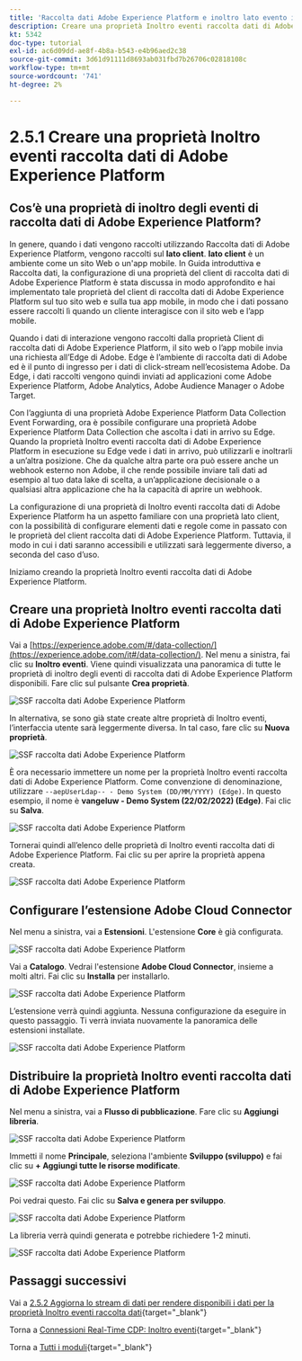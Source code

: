 ```yaml
---
title: 'Raccolta dati Adobe Experience Platform e inoltro lato evento in tempo reale: creazione di una proprietà di inoltro degli eventi di raccolta dati Adobe Experience Platform'
description: Creare una proprietà Inoltro eventi raccolta dati di Adobe Experience Platform
kt: 5342
doc-type: tutorial
exl-id: ac6d09dd-ae8f-4b8a-b543-e4b96aed2c38
source-git-commit: 3d61d91111d8693ab031fbd7b26706c02818108c
workflow-type: tm+mt
source-wordcount: '741'
ht-degree: 2%

---
```


# 2.5.1 Creare una proprietà Inoltro eventi raccolta dati di Adobe Experience Platform

## Cos’è una proprietà di inoltro degli eventi di raccolta dati di Adobe Experience Platform?

In genere, quando i dati vengono raccolti utilizzando Raccolta dati di Adobe Experience Platform, vengono raccolti sul **lato client**. **lato client** è un ambiente come un sito Web o un&#39;app mobile. In Guida introduttiva e Raccolta dati, la configurazione di una proprietà del client di raccolta dati di Adobe Experience Platform è stata discussa in modo approfondito e hai implementato tale proprietà del client di raccolta dati di Adobe Experience Platform sul tuo sito web e sulla tua app mobile, in modo che i dati possano essere raccolti lì quando un cliente interagisce con il sito web e l’app mobile.

Quando i dati di interazione vengono raccolti dalla proprietà Client di raccolta dati di Adobe Experience Platform, il sito web o l’app mobile invia una richiesta all’Edge di Adobe. Edge è l’ambiente di raccolta dati di Adobe ed è il punto di ingresso per i dati di click-stream nell’ecosistema Adobe. Da Edge, i dati raccolti vengono quindi inviati ad applicazioni come Adobe Experience Platform, Adobe Analytics, Adobe Audience Manager o Adobe Target.

Con l’aggiunta di una proprietà Adobe Experience Platform Data Collection Event Forwarding, ora è possibile configurare una proprietà Adobe Experience Platform Data Collection che ascolta i dati in arrivo su Edge. Quando la proprietà Inoltro eventi raccolta dati di Adobe Experience Platform in esecuzione su Edge vede i dati in arrivo, può utilizzarli e inoltrarli a un’altra posizione. Che da qualche altra parte ora può essere anche un webhook esterno non Adobe, il che rende possibile inviare tali dati ad esempio al tuo data lake di scelta, a un’applicazione decisionale o a qualsiasi altra applicazione che ha la capacità di aprire un webhook.

La configurazione di una proprietà di Inoltro eventi raccolta dati di Adobe Experience Platform ha un aspetto familiare con una proprietà lato client, con la possibilità di configurare elementi dati e regole come in passato con le proprietà del client raccolta dati di Adobe Experience Platform. Tuttavia, il modo in cui i dati saranno accessibili e utilizzati sarà leggermente diverso, a seconda del caso d’uso.

Iniziamo creando la proprietà Inoltro eventi raccolta dati di Adobe Experience Platform.

## Creare una proprietà Inoltro eventi raccolta dati di Adobe Experience Platform

Vai a [https://experience.adobe.com/#/data-collection/](https://experience.adobe.com/it#/data-collection/). Nel menu a sinistra, fai clic su **Inoltro eventi**. Viene quindi visualizzata una panoramica di tutte le proprietà di inoltro degli eventi di raccolta dati di Adobe Experience Platform disponibili. Fare clic sul pulsante **Crea proprietà**.

![SSF raccolta dati Adobe Experience Platform](./images/launchhome.png)

In alternativa, se sono già state create altre proprietà di Inoltro eventi, l’interfaccia utente sarà leggermente diversa. In tal caso, fare clic su **Nuova proprietà**.

![SSF raccolta dati Adobe Experience Platform](./images/launchhomea.png)

È ora necessario immettere un nome per la proprietà Inoltro eventi raccolta dati di Adobe Experience Platform. Come convenzione di denominazione, utilizzare `--aepUserLdap-- - Demo System (DD/MM/YYYY) (Edge)`. In questo esempio, il nome è **vangeluw - Demo System (22/02/2022) (Edge)**. Fai clic su **Salva**.

![SSF raccolta dati Adobe Experience Platform](./images/ssf1.png)

Tornerai quindi all’elenco delle proprietà di Inoltro eventi raccolta dati di Adobe Experience Platform. Fai clic su per aprire la proprietà appena creata.

![SSF raccolta dati Adobe Experience Platform](./images/ssf2.png)

## Configurare l’estensione Adobe Cloud Connector

Nel menu a sinistra, vai a **Estensioni**. L&#39;estensione **Core** è già configurata.

![SSF raccolta dati Adobe Experience Platform](./images/ssf3.png)

Vai a **Catalogo**. Vedrai l&#39;estensione **Adobe Cloud Connector**, insieme a molti altri. Fai clic su **Installa** per installarlo.

![SSF raccolta dati Adobe Experience Platform](./images/ssf4.png)

L’estensione verrà quindi aggiunta. Nessuna configurazione da eseguire in questo passaggio. Ti verrà inviata nuovamente la panoramica delle estensioni installate.

![SSF raccolta dati Adobe Experience Platform](./images/ssf5.png)

## Distribuire la proprietà Inoltro eventi raccolta dati di Adobe Experience Platform

Nel menu a sinistra, vai a **Flusso di pubblicazione**. Fare clic su **Aggiungi libreria**.

![SSF raccolta dati Adobe Experience Platform](./images/ssf6.png)

Immetti il nome **Principale**, seleziona l&#39;ambiente **Sviluppo (sviluppo)** e fai clic su **+ Aggiungi tutte le risorse modificate**.

![SSF raccolta dati Adobe Experience Platform](./images/ssf7.png)

Poi vedrai questo. Fai clic su **Salva e genera per sviluppo**.

![SSF raccolta dati Adobe Experience Platform](./images/ssf8.png)

La libreria verrà quindi generata e potrebbe richiedere 1-2 minuti.

![SSF raccolta dati Adobe Experience Platform](./images/ssf10.png)

## Passaggi successivi

Vai a [2.5.2 Aggiorna lo stream di dati per rendere disponibili i dati per la proprietà Inoltro eventi raccolta dati](./ex2.md){target="_blank"}

Torna a [Connessioni Real-Time CDP: Inoltro eventi](./aep-data-collection-ssf.md){target="_blank"}

Torna a [Tutti i moduli](./../../../../overview.md){target="_blank"}
